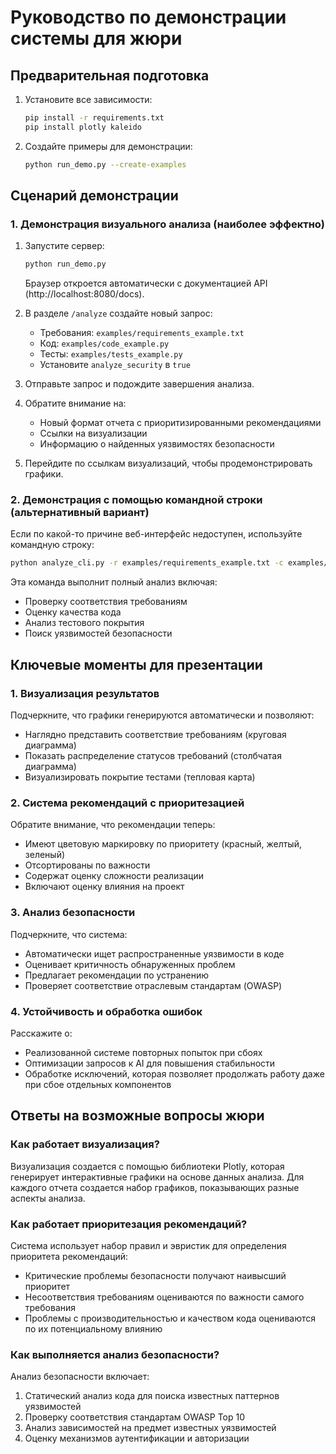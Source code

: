 # Руководство по демонстрации системы для жюри

## Предварительная подготовка

1. Установите все зависимости:
   ```bash
   pip install -r requirements.txt
   pip install plotly kaleido
   ```

2. Создайте примеры для демонстрации:
   ```bash
   python run_demo.py --create-examples
   ```

## Сценарий демонстрации

### 1. Демонстрация визуального анализа (наиболее эффектно)

1. Запустите сервер:
   ```bash
   python run_demo.py
   ```
   
   Браузер откроется автоматически с документацией API (http://localhost:8080/docs).

2. В разделе `/analyze` создайте новый запрос:
   - Требования: `examples/requirements_example.txt`
   - Код: `examples/code_example.py`
   - Тесты: `examples/tests_example.py`
   - Установите `analyze_security` в `true`

3. Отправьте запрос и подождите завершения анализа.

4. Обратите внимание на:
   - Новый формат отчета с приоритизированными рекомендациями
   - Ссылки на визуализации
   - Информацию о найденных уязвимостях безопасности

5. Перейдите по ссылкам визуализаций, чтобы продемонстрировать графики.

### 2. Демонстрация с помощью командной строки (альтернативный вариант)

Если по какой-то причине веб-интерфейс недоступен, используйте командную строку:

```bash
python analyze_cli.py -r examples/requirements_example.txt -c examples/code_example.py -t examples/tests_example.py -s
```

Эта команда выполнит полный анализ включая:
- Проверку соответствия требованиям
- Оценку качества кода
- Анализ тестового покрытия
- Поиск уязвимостей безопасности

## Ключевые моменты для презентации

### 1. Визуализация результатов

Подчеркните, что графики генерируются автоматически и позволяют:
- Наглядно представить соответствие требованиям (круговая диаграмма)
- Показать распределение статусов требований (столбчатая диаграмма)
- Визуализировать покрытие тестами (тепловая карта)

### 2. Система рекомендаций с приоритезацией

Обратите внимание, что рекомендации теперь:
- Имеют цветовую маркировку по приоритету (красный, желтый, зеленый)
- Отсортированы по важности
- Содержат оценку сложности реализации
- Включают оценку влияния на проект

### 3. Анализ безопасности

Подчеркните, что система:
- Автоматически ищет распространенные уязвимости в коде
- Оценивает критичность обнаруженных проблем
- Предлагает рекомендации по устранению
- Проверяет соответствие отраслевым стандартам (OWASP)

### 4. Устойчивость и обработка ошибок

Расскажите о:
- Реализованной системе повторных попыток при сбоях
- Оптимизации запросов к AI для повышения стабильности
- Обработке исключений, которая позволяет продолжать работу даже при сбое отдельных компонентов

## Ответы на возможные вопросы жюри

### Как работает визуализация?

Визуализация создается с помощью библиотеки Plotly, которая генерирует интерактивные графики на основе данных анализа. Для каждого отчета создается набор графиков, показывающих разные аспекты анализа.

### Как работает приоритезация рекомендаций?

Система использует набор правил и эвристик для определения приоритета рекомендаций:
- Критические проблемы безопасности получают наивысший приоритет
- Несоответствия требованиям оцениваются по важности самого требования
- Проблемы с производительностью и качеством кода оцениваются по их потенциальному влиянию

### Как выполняется анализ безопасности?

Анализ безопасности включает:
1. Статический анализ кода для поиска известных паттернов уязвимостей
2. Проверку соответствия стандартам OWASP Top 10
3. Анализ зависимостей на предмет известных уязвимостей
4. Оценку механизмов аутентификации и авторизации 